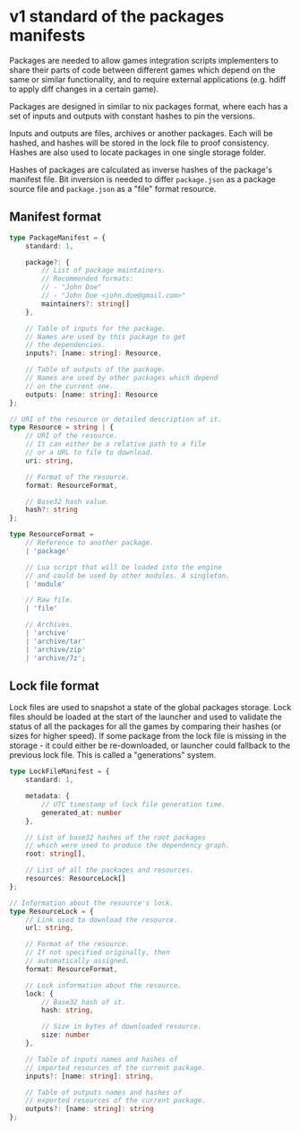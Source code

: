 # v1 standard of the packages manifests

Packages are needed to allow games integration scripts implementers
to share their parts of code between different games which depend
on the same or similar functionality, and to require external applications
(e.g. hdiff to apply diff changes in a certain game).

Packages are designed in similar to nix packages format, where each
has a set of inputs and outputs with constant hashes to pin the versions.

Inputs and outputs are files, archives or another packages. Each will
be hashed, and hashes will be stored in the lock file to proof consistency.
Hashes are also used to locate packages in one single storage folder.

Hashes of packages are calculated as inverse hashes of the package's
manifest file. Bit inversion is needed to differ `package.json` as a
package source file and `package.json` as a "file" format resource.

## Manifest format

```ts
type PackageManifest = {
    standard: 1,

    package?: {
        // List of package maintainers.
        // Recommended formats:
        // - "John Doe"
        // - "John Doe <john.doe@gmail.com>"
        maintainers?: string[]
    },

    // Table of inputs for the package.
    // Names are used by this package to get
    // the dependencies.
    inputs?: [name: string]: Resource,

    // Table of outputs of the package.
    // Names are used by other packages which depend
    // on the current one.
    outputs: [name: string]: Resource
};

// URI of the resource or detailed description of it.
type Resource = string | {
    // URI of the resource.
    // It can either be a relative path to a file
    // or a URL to file to download.
    uri: string,

    // Format of the resource.
    format: ResourceFormat,

    // Base32 hash value.
    hash?: string
};

type ResourceFormat =
    // Reference to another package.
    | 'package'

    // Lua script that will be loaded into the engine
    // and could be used by other modules. A singleton.
    | 'module'

    // Raw file.
    | 'file'

    // Archives.
    | 'archive'
    | 'archive/tar'
    | 'archive/zip'
    | 'archive/7z';
```

## Lock file format

Lock files are used to snapshot a state of the global packages storage.
Lock files should be loaded at the start of the launcher and
used to validate the status of all the packages for all the games
by comparing their hashes (or sizes for higher speed). If some package
from the lock file is missing in the storage - it could either be
re-downloaded, or launcher could fallback to the previous lock file.
This is called a "generations" system.

```ts
type LockFileManifest = {
    standard: 1,

    metadata: {
        // UTC timestamp of lock file generation time.
        generated_at: number
    },

    // List of base32 hashes of the root packages
    // which were used to produce the dependency graph.
    root: string[],

    // List of all the packages and resources.
    resources: ResourceLock[]
};

// Information about the resource's lock.
type ResourceLock = {
    // Link used to download the resource.
    url: string,

    // Format of the resource.
    // If not specified originally, then
    // automatically assigned.
    format: ResourceFormat,

    // Lock information about the resource.
    lock: {
        // Base32 hash of it.
        hash: string,

        // Size in bytes of downloaded resource.
        size: number
    },

    // Table of inputs names and hashes of
    // imported resources of the current package.
    inputs?: [name: string]: string,

    // Table of outputs names and hashes of
    // exported resources of the current package.
    outputs?: [name: string]: string
};
```

